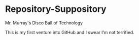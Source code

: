 # Repository-Suppository
Mr. Murray's Disco Ball of Technology

This is my first venture into GitHub and I swear I'm not terrified.
